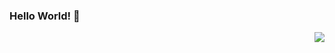 ### Hello World! 👋
<img align="right" src="https://github-readme-stats.vercel.app/api?username=KuratasZ&show_icons=true&icon_color=CE1D2D&text_color=718096&bg_color=ffffff&hide_title=true" />
<!--
**KuratasZ/KuratasZ** is a ✨ _special_ ✨ repository because its `README.md` (this file) appears on your GitHub profile.

Here are some ideas to get you started:

- 🔭 I’m currently working on ...
- 🌱 I’m currently learning ...
- 👯 I’m looking to collaborate on ...
- 🤔 I’m looking for help with ...
- 💬 Ask me about ...
- 📫 How to reach me: ...
- 😄 Pronouns: ...
- ⚡ Fun fact: ...
-->
